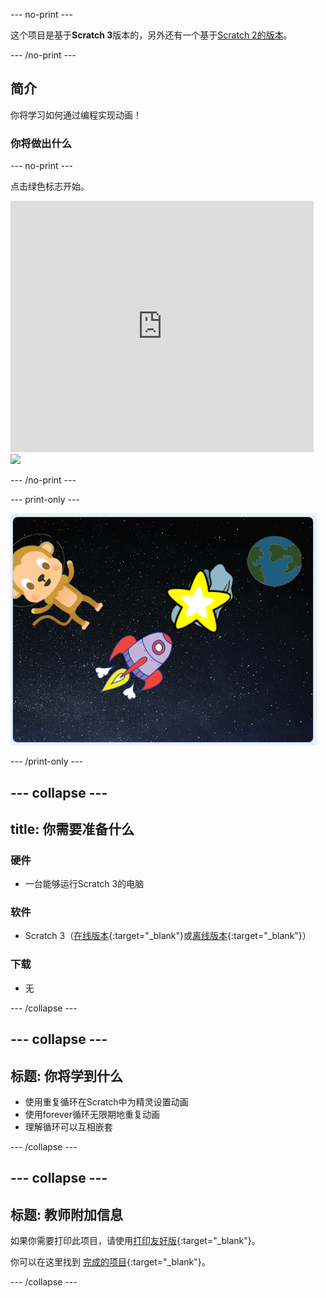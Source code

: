 \--- no-print \---

这个项目是基于**Scratch 3**版本的，另外还有一个基于[Scratch 2的版本](https://projects.raspberrypi.org/en/projects/lost-in-space-scratch2)。

\--- /no-print \---

## 简介

你将学习如何通过编程实现动画！

### 你将做出什么

\--- no-print \---

点击绿色标志开始。

<div class="scratch-preview">
  <iframe allowtransparency="true" width="485" height="402" src="https://scratch.mit.edu/projects/embed/276873231/?autostart=false" frameborder="0" scrolling="no"></iframe>
  <img src="images/space-final.png">
</div>

\--- /no-print \---

\--- print-only \---

![完成项目](images/showcase_static.png)

\--- /print-only \---

## \--- collapse \---

## title: 你需要准备什么

### 硬件

- 一台能够运行Scratch 3的电脑

### 软件

- Scratch 3（[在线版本](http://rpf.io/scratchon){:target="_blank"}或[离线版本](http://rpf.io/scratchoff){:target="_blank"}）

### 下载

- 无

\--- /collapse \---

## \--- collapse \---

## 标题: 你将学到什么

- 使用重复循环在Scratch中为精灵设置动画
- 使用forever循环无限期地重复动画
- 理解循环可以互相嵌套

\--- /collapse \---

## \--- collapse \---

## 标题: 教师附加信息

如果你需要打印此项目，请使用[打印友好版](https://projects.raspberrypi.org/en/projects/lost-in-space/print){:target="_blank"}。

你可以在这里找到 [完成的项目](http://rpf.io/p/en/lost-in-space-get){:target="_blank"}。

\--- /collapse \---